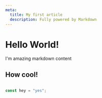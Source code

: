 ```yaml
---
meta:
  title: My first article
  description: Fully powered by Markdown
---
```


# Hello World!

I'm amazing markdown content

## How cool!

```js

const hey = "yes";

```
